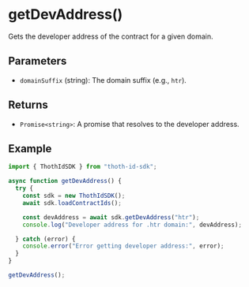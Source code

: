 # getDevAddress()

Gets the developer address of the contract for a given domain.

## Parameters

- `domainSuffix` (string): The domain suffix (e.g., `htr`).

## Returns

- `Promise<string>`: A promise that resolves to the developer address.

## Example

```typescript
import { ThothIdSDK } from "thoth-id-sdk";

async function getDevAddress() {
  try {
    const sdk = new ThothIdSDK();
    await sdk.loadContractIds();

    const devAddress = await sdk.getDevAddress("htr");
    console.log("Developer address for .htr domain:", devAddress);

  } catch (error) {
    console.error("Error getting developer address:", error);
  }
}

getDevAddress();
```
